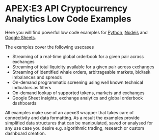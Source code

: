# APEX:E3 API Cryptocurrency Analytics Low Code Examples

Here you will find powerful low code examples for [Python](https://github.com/apexe3/apexe3-api/tree/main/examples/python), [Nodejs]() and [Google Sheets]().  

The examples cover the following usecases

- Streaming of a real-time global orderbook for a given pair across exchanges
- Streaming of total liquidity available for a given pair across exchanges
- Streaming of identified whale orders, arbitrageable markets, bid/ask imbalances and spreads
- On-demand programmatic screening using well known technical indicators as filters
- On-demand lookup of supported tokens, markets and exchanges
- Google Sheet insights, exchange analytics and global orderbook dashboards

All examples make use of an apexe3 wrapper that takes care of connectivity and data formatting. As a result the examples provide simplified data structures that can be manipulated, saved or analysed for any use case you desire e.g. algorithmic trading, research or custom dashboard creation.

